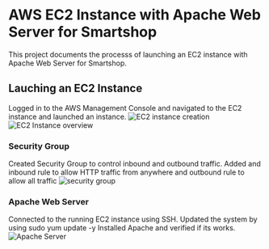 # AWS EC2 Instance with Apache Web Server for Smartshop
This project documents the processs of launching an EC2 instance with Apache Web Server for Smartshop.
## Lauching an EC2 Instance
Logged in to the AWS Management Console and navigated to the EC2 instance and launched an instance.
![EC2 instance creation](<Screenshot 2024-12-11 at 8.31.47 PM.png>)
![EC2 Instance overview](<Screenshot 2024-12-11 at 8.35.17 PM.png>)
### Security Group
Created Security Group to control inbound and outbound traffic. Added and inbound rule to allow HTTP traffic from anywhere and outbound rule to allow all traffic 
![security group](<Screenshot 2024-12-11 at 1.53.26 PM.png>)
### Apache Web Server
Connected to the running EC2 instance using SSH.
Updated the system by using sudo yum update -y
Installed Apache and verified if its works.
![Apache Server](<../../../Desktop/Screenshot 2024-12-12 at 2.52.09 PM.png>)